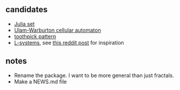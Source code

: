 
## candidates
* [Julia set](https://en.wikipedia.org/wiki/Julia_set)
* [Ulam-Warburton cellular automaton](https://en.wikipedia.org/wiki/Ulam%E2%80%93Warburton_automaton)
* [toothpick pattern](https://en.wikipedia.org/wiki/Toothpick_sequence)
* [L-systems](https://en.wikipedia.org/wiki/L-system), see [this reddit post](https://www.reddit.com/r/generative/comments/i4mjs6/fractal_tree_transformation) for inspiration

## notes
- Rename the package. I want to be more general than just fractals.
- Make a NEWS.md file
